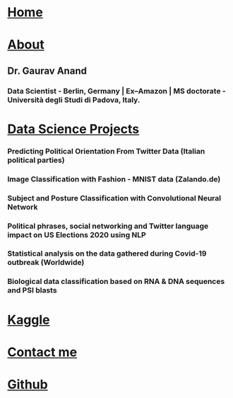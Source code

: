 
# [Home](https://grvanand001.github.io/)

# [About](./about.md)

## Dr. Gaurav Anand 
### Data Scientist - Berlin, Germany | Ex–Amazon | MS doctorate - Università degli Studi di Padova, Italy.


# [Data Science Projects](./another-page.md)

### Predicting Political Orientation From Twitter Data (Italian political parties)

### Image Classification with Fashion - MNIST data (Zalando.de)


### Subject and Posture Classification with Convolutional Neural Network


### Political phrases, social networking and Twitter language impact on US Elections 2020 using NLP


### Statistical analysis on the data gathered during Covid-19 outbreak (Worldwide)


### Biological data classification based on RNA & DNA sequences and PSI blasts

# [Kaggle](./kaggle.md)

# [Contact me](grv.aries001@gmail.com)

# [Github](https://grvanand001.github.io/)
